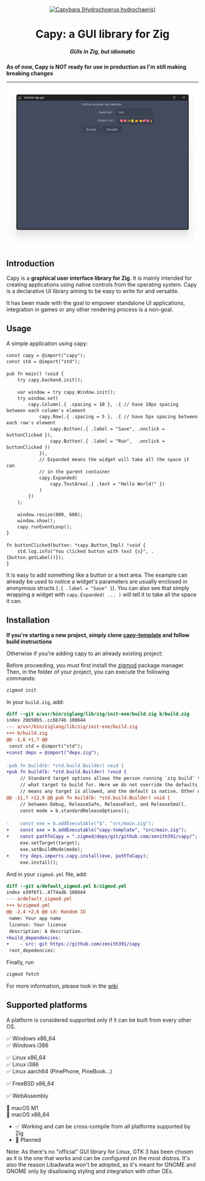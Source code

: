 <p align="center"><a title="Charles J. Sharp, CC BY-SA 4.0 &lt;https://creativecommons.org/licenses/by-sa/4.0&gt;, via Wikimedia Commons" href="https://commons.wikimedia.org/wiki/File:Capybara_(Hydrochoerus_hydrochaeris).JPG"><img width="300" alt="Capybara (Hydrochoerus hydrochaeris)" src="https://upload.wikimedia.org/wikipedia/commons/thumb/e/ec/Capybara_%28Hydrochoerus_hydrochaeris%29.JPG/512px-Capybara_%28Hydrochoerus_hydrochaeris%29.JPG"></a></p>
<h1 align="center">Capy: a GUI library for Zig</h1>
<h5 align="center">GUIs in Zig, but idiomatic</h5>

**As of now, Capy is NOT ready for use in production as I'm still making breaking changes**

---

![the glorius software in action](https://raw.githubusercontent.com/zenith391/bottom-zig-gui/main/.github/screenshot.png) 

## Introduction

Capy is a **graphical user interface library for Zig**. It is mainly intended for creating applications using native controls from the operating system.
Capy is a declarative UI library aiming to be easy to write for and versatile.

It has been made with the goal to empower standalone UI applications, integration in games or any other rendering process is a non-goal.

## Usage

A simple application using capy:

```zig
const capy = @import("capy");
const std = @import("std");

pub fn main() !void {
    try capy.backend.init();

    var window = try capy.Window.init();
    try window.set(
        capy.Column(.{ .spacing = 10 }, .{ // have 10px spacing between each column's element
            capy.Row(.{ .spacing = 5 }, .{ // have 5px spacing between each row's element
                capy.Button(.{ .label = "Save", .onclick = buttonClicked }),
                capy.Button(.{ .label = "Run",  .onclick = buttonClicked })
            }),
            // Expanded means the widget will take all the space it can
            // in the parent container
            capy.Expanded(
                capy.TextArea(.{ .text = "Hello World!" })
            )
        })
    );

    window.resize(800, 600);
    window.show();
    capy.runEventLoop();
}

fn buttonClicked(button: *capy.Button_Impl) !void {
    std.log.info("You clicked button with text {s}", .{button.getLabel()});
}
```
It is easy to add something like a button or a text area. The example can already be used to notice a widget's parameters are usually enclosed in anonymous
structs (`.{ .label = "Save" }`). You can also see that simply wrapping a widget with `capy.Expanded( ... )` will tell it to take all the space it can.

## Installation

**If you're starting a new project,
simply clone [capy-template](https://github.com/zenith391/capy-template)
and follow build instructions**

Otherwise if you're adding capy to an already existing project:  

Before proceeding, you must first install the [zigmod](https://github.com/nektro/zigmod) package manager.
Then, in the folder of your project,
you can execute the following commands:
```sh
zigmod init
```
In your `build.zig`, add:
```diff
diff --git a/usr/bin/ziglang/lib/zig/init-exe/build.zig b/build.zig
index 29b50b5..ccbb74b 100644
--- a/usr/bin/ziglang/lib/zig/init-exe/build.zig
+++ b/build.zig
@@ -1,6 +1,7 @@
 const std = @import("std");
+const deps = @import("deps.zig");

-pub fn build(b: *std.build.Builder) void {
+pub fn build(b: *std.build.Builder) !void {
     // Standard target options allows the person running `zig build` to choose
     // what target to build for. Here we do not override the defaults, which
     // means any target is allowed, and the default is native. Other options
@@ -11,7 +12,9 @@ pub fn build(b: *std.build.Builder) void {
     // between Debug, ReleaseSafe, ReleaseFast, and ReleaseSmall.
     const mode = b.standardReleaseOptions();

-    const exe = b.addExecutable("$", "src/main.zig");
+    const exe = b.addExecutable("capy-template", "src/main.zig");
+    const pathToCapy = ".zigmod/deps/git/github.com/zenith391/capy/";
     exe.setTarget(target);
     exe.setBuildMode(mode);
+    try deps.imports.capy.install(exe, pathToCapy);
     exe.install();
```
And in your `zigmod.yml` file, add:
```diff
diff --git a/default_zigmod.yml b/zigmod.yml
index e39f6f1..4774adb 100644
--- a/default_zigmod.yml
+++ b/zigmod.yml
@@ -2,4 +2,6 @@ id: Random ID
 name: Your app name
 license: Your license
 description: A description.
+build_dependencies:
+    - src: git https://github.com/zenith391/capy
 root_depedencies:
```
Finally, run
```sh
zigmod fetch
```

For more information, please look in the [wiki](https://github.com/zenith391/capy/wiki/Installation)

## Supported platforms

A platform is considered supported only if it can be built from every other OS.

✅ Windows x86_64  
✅ Windows i386

✅ Linux x86_64  
✅ Linux i386  
✅ Linux aarch64 (PinePhone, PineBook...)  

✅ FreeBSD x86_64  

✅ WebAssembly  

🏃 macOS M1  
🏃 macOS x86_64  

- ✅ Working and can be cross-compile from all platforms supported by Zig
- 🏃 Planned

Note: As there's no "official" GUI library for Linux, GTK 3 has been chosen as it is the one
that works and can be configured on the most distros. It's also the reason Libadwaita won't
be adopted, as it's meant for GNOME and GNOME only by disallowing styling and integration
with other DEs.
